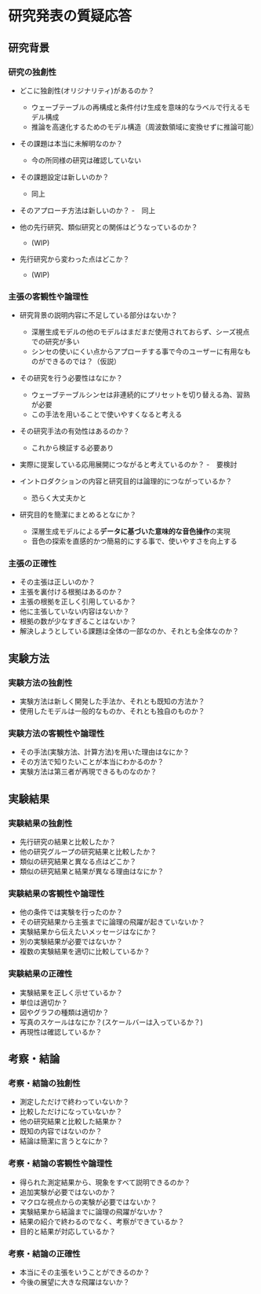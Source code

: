 # 研究発表の質疑応答

## 研究背景

### 研究の独創性
- どこに独創性(オリジナリティ)があるのか？
  - ウェーブテーブルの再構成と条件付け生成を意味的なラベルで行えるモデル構成
  - 推論を高速化するためのモデル構造（周波数領域に変換せずに推論可能）

 - その課題は本当に未解明なのか？
   - 今の所同様の研究は確認していない
 - その課題設定は新しいのか？
   - 同上 
 - そのアプローチ方法は新しいのか？
   -　同上 
 - 他の先行研究、類似研究との関係はどうなっているのか？
   - (WIP) 
 - 先行研究から変わった点はどこか？
   - (WIP)

### 主張の客観性や論理性
 - 研究背景の説明内容に不足している部分はないか？
   - 深層生成モデルの他のモデルはまだまだ使用されておらず、シーズ視点での研究が多い
    - シンセの使いにくい点からアプローチする事で今のユーザーに有用なものができるのでは？（仮説）
 
 - その研究を行う必要性はなにか？
    - ウェーブテーブルシンセは非連続的にプリセットを切り替える為、習熟が必要
    - この手法を用いることで使いやすくなると考える
 
 - その研究手法の有効性はあるのか？
    - これから検証する必要あり
 
 - 実際に提案している応用展開につながると考えているのか？
    -　要検討 
 
 - イントロダクションの内容と研究目的は論理的につながっているか？
    - 恐らく大丈夫かと 

 - 研究目的を簡潔にまとめるとなにか？

    - 深層生成モデルによる**データに基づいた意味的な音色操作**の実現
    - 音色の探索を直感的かつ簡易的にする事で、使いやすさを向上する

### 主張の正確性
 - その主張は正しいのか？
 - 主張を裏付ける根拠はあるのか？
 - 主張の根拠を正しく引用しているか？
 - 他に主張していない内容はないか？
 - 根拠の数が少なすぎることはないか？
 - 解決しようとしている課題は全体の一部なのか、それとも全体なのか？

## 実験方法

### 実験方法の独創性
 - 実験方法は新しく開発した手法か、それとも既知の方法か？
 - 使用したモデルは一般的なものか、それとも独自のものか？

### 実験方法の客観性や論理性
 - その手法(実験方法、計算方法)を用いた理由はなにか？
 - その方法で知りたいことが本当にわかるのか？
 - 実験方法は第三者が再現できるものなのか？

## 実験結果

### 実験結果の独創性
 - 先行研究の結果と比較したか？
 - 他の研究グループの研究結果と比較したか？
 - 類似の研究結果と異なる点はどこか？
 - 類似の研究結果と結果が異なる理由はなにか？

### 実験結果の客観性や論理性
 - 他の条件では実験を行ったのか？
 - その研究結果から主張までに論理の飛躍が起きていないか？
 - 実験結果から伝えたいメッセージはなにか？
 - 別の実験結果が必要ではないか？
 - 複数の実験結果を適切に比較しているか？

### 実験結果の正確性
 - 実験結果を正しく示せているか？
 - 単位は適切か？
 - 図やグラフの種類は適切か？
 - 写真のスケールはなにか？(スケールバーは入っているか？)
 - 再現性は確認しているか？

## 考察・結論

### 考察・結論の独創性
 - 測定しただけで終わっていないか？
 - 比較しただけになっていないか？
 - 他の研究結果と比較した結果か？
 - 既知の内容ではないのか？
 - 結論は簡潔に言うとなにか？

### 考察・結論の客観性や論理性
 - 得られた測定結果から、現象をすべて説明できるのか？
 - 追加実験が必要ではないのか？
 - マクロな視点からの実験が必要ではないか？
 - 実験結果から結論までに論理の飛躍がないか？
 - 結果の紹介で終わるのでなく、考察ができているか？
 - 目的と結果が対応しているか？

### 考察・結論の正確性
 - 本当にその主張をいうことができるのか？
 - 今後の展望に大きな飛躍はないか？
